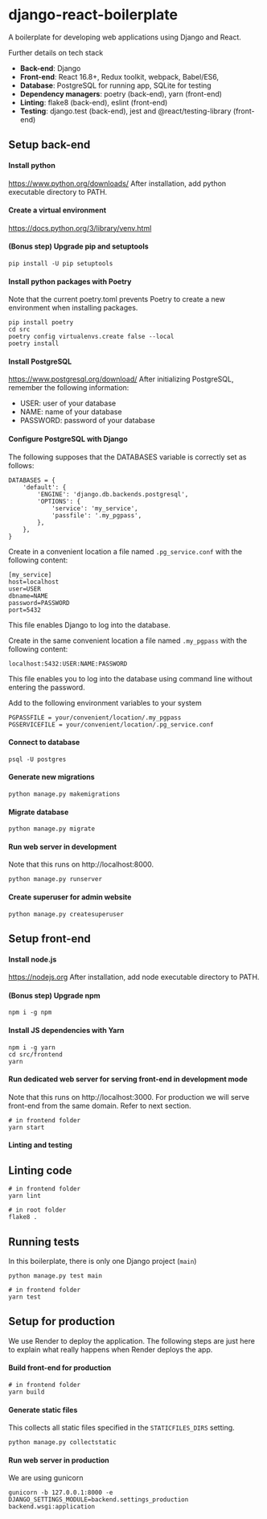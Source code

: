 # django-react-boilerplate

A boilerplate for developing web applications using Django and React.

Further details on tech stack
- **Back-end**: Django
- **Front-end**: React 16.8+, Redux toolkit, webpack, Babel/ES6,
- **Database**: PostgreSQL for running app, SQLite for testing
- **Dependency managers**: poetry (back-end), yarn (front-end)
- **Linting**: flake8 (back-end), eslint (front-end)
- **Testing**: django.test (back-end), jest and @react/testing-library (front-end)

## Setup back-end

#### Install python
https://www.python.org/downloads/
After installation, add python executable directory to PATH.

#### Create a virtual environment
https://docs.python.org/3/library/venv.html

#### (Bonus step) Upgrade pip and setuptools
```
pip install -U pip setuptools
```

#### Install python packages with Poetry
Note that the current poetry.toml prevents Poetry to create a new environment when installing packages.
```
pip install poetry
cd src
poetry config virtualenvs.create false --local
poetry install
```

#### Install PostgreSQL
https://www.postgresql.org/download/
After initializing PostgreSQL, remember the following information:
- USER: user of your database
- NAME: name of your database
- PASSWORD: password of your database

#### Configure PostgreSQL with Django
The following supposes that the DATABASES variable is correctly set as follows:
```
DATABASES = {
    'default': {
        'ENGINE': 'django.db.backends.postgresql',
        'OPTIONS': {
            'service': 'my_service',
            'passfile': '.my_pgpass',
        },
    },
}
```

Create in a convenient location a file named `.pg_service.conf` with the following content:
```
[my_service]
host=localhost
user=USER
dbname=NAME
password=PASSWORD
port=5432
```
This file enables Django to log into the database.

Create in the same convenient location a file named `.my_pgpass` with the following content:
```
localhost:5432:USER:NAME:PASSWORD
```
This file enables you to log into the database using command line without entering the password.

Add to the following environment variables to your system
```
PGPASSFILE = your/convenient/location/.my_pgpass
PGSERVICEFILE = your/convenient/location/.pg_service.conf
```

#### Connect to database
```
psql -U postgres
```

#### Generate new migrations
```
python manage.py makemigrations
```

#### Migrate database
```
python manage.py migrate
```

#### Run web server in development
Note that this runs on http://localhost:8000.
```
python manage.py runserver
```

#### Create superuser for admin website
```
python manage.py createsuperuser
```

## Setup front-end

#### Install node.js
https://nodejs.org
After installation, add node executable directory to PATH.

#### (Bonus step) Upgrade npm
```
npm i -g npm
```

#### Install JS dependencies with Yarn
```
npm i -g yarn
cd src/frontend
yarn
```

#### Run dedicated web server for serving front-end in development mode
Note that this runs on http://localhost:3000.
For production we will serve front-end from the same domain. Refer to next section.
```
# in frontend folder
yarn start
```

#### Linting and testing

## Linting code
```
# in frontend folder
yarn lint

# in root folder
flake8 .
```

## Running tests
In this boilerplate, there is only one Django project (`main`)
```
python manage.py test main

# in frontend folder
yarn test
```

## Setup for production
We use Render to deploy the application. The following steps are just here to explain what really happens when Render deploys the app.

#### Build front-end for production
```
# in frontend folder
yarn build
```

#### Generate static files
This collects all static files specified in the `STATICFILES_DIRS` setting.
```
python manage.py collectstatic
```

#### Run web server in production
We are using gunicorn
```
gunicorn -b 127.0.0.1:8000 -e DJANGO_SETTINGS_MODULE=backend.settings_production backend.wsgi:application
```